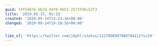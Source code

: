 ```yaml
---
guid: f4f5487b-bb2d-44f8-8b53-2573fd6c53f3
title: '2019.05.15, 01:23'
created: '2019-05-14T23:23:36+00:00'
changed: '2019-09-24T19:18:56+00:00'


like_of: 'https://twitter.com/jkphl/status/1127850947080794112?s=19'
---
```


